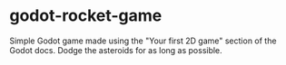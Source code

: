 # godot-rocket-game
Simple Godot game made using the "Your first 2D game" section of the Godot docs. Dodge the asteroids for as long as possible.
